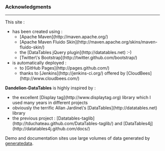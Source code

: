 <h3>Acknowledgments</h3>
<hr />

This site :
<ul>
 <li>has been created using :
  <ul>
   <li>[Apache Maven](http://maven.apache.org/)</li>
   <li>[Apache Maven Fluido Skin](http://maven.apache.org/skins/maven-fluido-skin/)</li>
   <li>the [DataTables jQuery plugin](http://datatables.net) :-)</li>
   <li>[Twitter\'s Bootstrap](http://twitter.github.com/bootstrap/)</li>
  </ul>
 </li>
 <li>is automatically deployed :
  <ul>
   <li>to [GitHub Pages](http://pages.github.com/)</li>
   <li>thanks to [Jenkins](http://jenkins-ci.org/) offered by [CloudBees](http://www.cloudbees.com/)</li>
  </ul>
 </li>
</ul>

<strong>Dandelion-DataTables</strong> is highly inspired by :
<ul>
 <li>the excellent [Display tag](http://www.displaytag.org) library which I used many years in different projects</li>
 <li>obviously the terrific Allan Jardine\'s [DataTables](http://datatables.net) library</li>
 <li>the previous project : [Datatables-taglib](http://tduchateau.github.com/DataTables-taglib/) and [DataTables4j](http://datatables4j.github.com/docs/)</li>
</ul>

Demo and documentation sites use large volumes of data generated by [generatedata](http://www.generatedata.com).